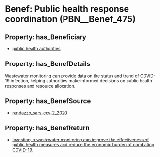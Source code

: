 # Benef: __Public health response coordination__ (PBN__Benef_475)

## Property: has_Beneficiary

* [public health authorities](../Stakeholder/PBN__Stakeholder_0)

## Property: has_BenefDetails

Wastewater monitoring can provide data on the status and trend of COVID-19 infection, helping authorities make informed decisions on public health responses and resource allocation.

## Property: has_BenefSource

* [randazzo_sars-cov-2_2020](../Article/PBN__Article_96)

## Property: has_BenefReturn

* [Investing in wastewater monitoring can improve the effectiveness of public health measures and reduce the economic burden of combating COVID-19.](../BenefReturn/PBN__BenefReturn_518)

